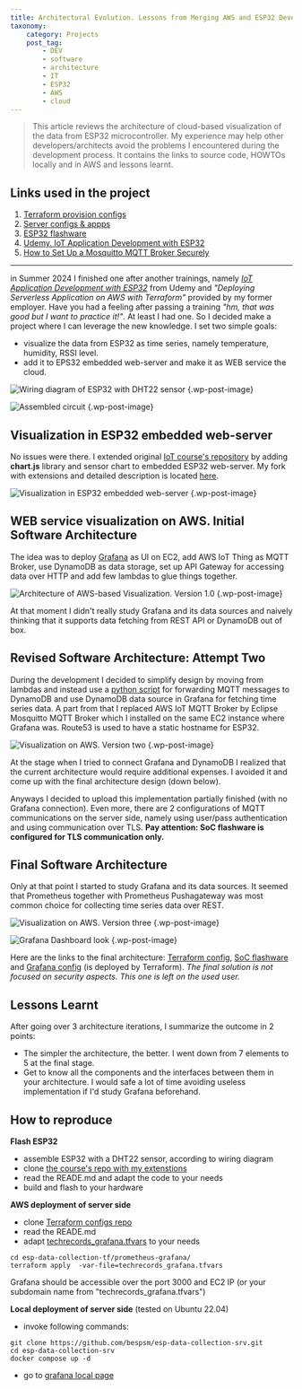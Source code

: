 ```yaml
---
title: Architectural Evolution. Lessons from Merging AWS and ESP32 Development
taxonomy:
    category: Projects
    post_tag:
        - DEV
        - software
        - architecture
        - IT
        - ESP32
        - AWS
        - cloud
---
```


> This article reviews the architecture of cloud-based visualization of the data from ESP32 microcontroller. My experience may help other developers/architects avoid the problems I encountered during the development process. It contains the links to source code, HOWTOs locally and in AWS and lessons learnt.

## Links used in the project

1. [Terraform provision configs](https://github.com/bespsm/esp-data-collection-tf)
2. [Server configs & appps](https://github.com/bespsm/esp-data-collection-srv)
3. [ESP32 flashware](https://github.com/bespsm/esp-data-collection-soc)
4. [Udemy. IoT Application Development with ESP32](https://www.udemy.com/course/iot-application-development-with-the-esp32-using-the-esp-idf/)
5. [How to Set Up a Mosquitto MQTT Broker Securely](https://medium.com/gravio-edge-iot-platform/how-to-set-up-a-mosquitto-mqtt-broker-securely-using-client-certificates-82b2aaaef9c8)

---

in Summer 2024 I finished one after another trainings, namely [*IoT Application Development with ESP32*](https://www.udemy.com/course/iot-application-development-with-the-esp32-using-the-esp-idf/) from Udemy and *"Deploying Serverless Application on AWS with Terraform"* provided by my former employer.
Have you had a feeling after passing a training *"hm, that was good but I want to practice it!"*. At least I had one. So I decided make a project where I can leverage the new knowledge. I set two simple goals:
* visualize the data from ESP32 as time series, namely temperature, humidity, RSSI level.
* add it to EPS32 embedded web-server and make it as WEB service the cloud.

![Wiring diagram of ESP32 with DHT22 sensor](/_images/esp-dc-circuit.png "Wiring diagram of ESP32 with DHT22 sensor") {.wp-post-image}

![Assembled circuit](/_images/esp-dc-assembly-look.jpg "Assembled circuit") {.wp-post-image}

## Visualization in ESP32 embedded web-server

No issues were there. I extended original [IoT course's repository](https://github.com/kevinudemy/udemy_esp32) by adding **chart.js** library and sensor chart to embedded ESP32 web-server. My fork with extensions and detailed description is located [here](https://github.com/bespsm/esp-data-collection-soc).

![Visualization in ESP32 embedded web-server](/_images/esp-dc-local-visual.png "Visualization in ESP32 embedded web-server") {.wp-post-image}

## WEB service visualization on AWS. Initial Software Architecture

The idea was to deploy [Grafana](https://grafana.com/) as UI on EC2, add AWS IoT Thing as MQTT Broker, use DynamoDB as data storage, set up API Gateway for accessing data over HTTP and add few lambdas to glue things together.

![Architecture of AWS-based Visualization. Version 1.0](/_images/esp-dc-design-v1.0.png "Architecture of AWS-based Visualization. Version 1.0") {.wp-post-image}

At that moment I didn't really study Grafana and its data sources and naively thinking that it supports data fetching from REST API or DynamoDB out of box.

## Revised Software Architecture: Attempt Two

During the development I decided to simplify design by moving from lambdas and instead use a [python script](https://github.com/bespsm/esp-data-collection-srv/blob/main/script) for forwarding MQTT messages to DynamoDB and use DynamoDB data source in Grafana for fetching time series data. A part from that I replaced AWS IoT MQTT Broker by Eclipse Mosquitto MQTT Broker which I installed on the same EC2 instance where Grafana was. Route53 is used to have a static hostname for ESP32.

![Visualization on AWS. Version two](/_images/esp-dc-design-v2.0.png "Architecture of AWS-based Visualization. Version 2.0") {.wp-post-image}

At the stage when I tried to connect Grafana and DynamoDB I realized that the current architecture would require additional expenses. I avoided it and come up with the final architecture design (down below).

Anyways I decided to upload this implementation partially finished (with no Grafana connection). Even more, there are 2 configurations of MQTT communications on the server side, namely using user/pass authentication and using communication over TLS. __Pay attention: SoC flashware is configured for TLS communication only.__

## Final Software Architecture

Only at that point I started to study Grafana and its data sources. It seemed that Prometheus together with Prometheus Pushagateway was most common choice for collecting time series data over REST.

![Visualization on AWS. Version three](/_images/esp-dc-design-v3.0.png "Architecture of AWS-based Visualization. Version 3.0") {.wp-post-image}

![Grafana Dashboard look](/_images/esp-dc-grafana-dash.png "Grafana Dashboard") {.wp-post-image}

Here are the links to the final architecture: [Terraform config](https://github.com/bespsm/esp-data-collection-tf/tree/main/prometheus-grafana), [SoC flashware](https://github.com/bespsm/esp-data-collection-SoC) and [Grafana config](https://github.com/bespsm/esp-data-collection-srv/tree/main/grafana_cfg) (is deployed by Terraform). *The final solution is not focused on security aspects. This one is left on the used user.*

## Lessons Learnt

After going over 3 architecture iterations, I summarize the outcome in 2 points:
* The simpler the architecture, the better. I went down from 7 elements to 5 at the final stage.
* Get to know all the components and the interfaces between them in your architecture. I would safe a lot of time avoiding useless implementation if I'd study Grafana beforehand.

## How to reproduce

__Flash ESP32__
* assemble ESP32 with a DHT22 sensor, according to wiring diagram
* clone [the course's repo with my extenstions](https://github.com/bespsm/esp-data-collection-soc)
* read the READE.md and adapt the code to your needs
* build and flash to your hardware

__AWS deployment of server side__
* clone [Terraform configs repo](https://github.com/bespsm/esp-data-collection-tf)
* read the READE.md
* adapt [techrecords_grafana.tfvars](https://github.com/bespsm/esp-data-collection-tf/blob/main/prometheus-grafana/techrecords_grafana.tfvars) to your needs
```
cd esp-data-collection-tf/prometheus-grafana/
terraform apply  -var-file=techrecords_grafana.tfvars
```
Grafana should be accessible over the port 3000 and EC2 IP (or your subdomain name from "techrecords_grafana.tfvars")

__Local deployment of server side__ (tested on Ubuntu 22.04)
* invoke following commands:
```
git clone https://github.com/bespsm/esp-data-collection-srv.git
cd esp-data-collection-srv
docker compose up -d
```
* go to [grafana local page](http://localhost:3000)
